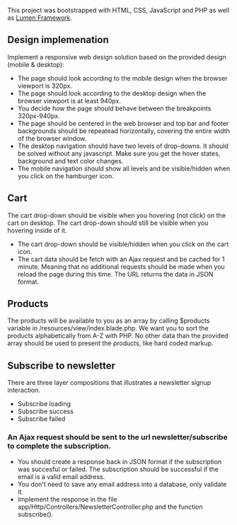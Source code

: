 This project was bootstrapped with HTML, CSS, JavaScript and PHP as well as [Lumen Framework](https://lumen.laravel.com/).


## Design implemenation

Implement a responsive web design solution based on the provided design (mobile & desktop):


* The page should look according to the mobile design when the browser viewport is 320px.
* The page should look according to the desktop design when the browser viewport is at least 940px.
* You decide how the page should behave between the breakpoints 320px-940px.
* The page should be centered in the web browser and top bar and footer backgrounds should be repeatead horizontally, covering the entire width of the browser window.
* The desktop navigation should have two levels of drop-downs. It should be solved without any javascript. Make sure you get the hover states, background and text color changes. 
* The mobile navigation should show all levels and be visible/hidden when you click on the hamburger icon. 

## Cart

The cart drop-down should be visible when you hovering (not click) on the cart on desktop. The cart drop-down should still be visible when you hovering inside of it. 
* The cart drop-down should be visible/hidden when you click on the cart icon. 
* The cart data should be fetch with an Ajax request and be cached for 1 minute. Meaning that no additional requests should be made when you reload the page during this time. The URL returns the data in JSON format.



## Products
The products will be available to you as an array by calling $products variable in /resources/view/index.blade.php. We want you to sort the products alphabetically from A-Z with PHP. No other data than the provided array should be used to present the products, like hard coded markup.


## Subscribe to newsletter

There are three layer compositions that illustrates a newsletter signup interaction.
* Subscribe loading
* Subscribe success
* Subscribe failed


### An Ajax request should be sent to the url newsletter/subscribe to complete the subscription.
* You should create a response back in JSON format if the subscription was succesful or failed. The subscription should be successful if the email is a valid email address. 
* You don't need to save any email address into a database, only validate it. 
* Implement the response in the file app/Http/Controllers/NewsletterController.php and the function subscribe().
